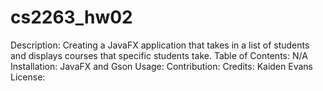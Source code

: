 # cs2263_hw02
 
 Description: Creating a JavaFX application that takes in a list of students and displays courses that specific students take.
 Table of Contents: N/A
 Installation: JavaFX and Gson
 Usage:
 Contribution:
 Credits: Kaiden Evans
 License:

